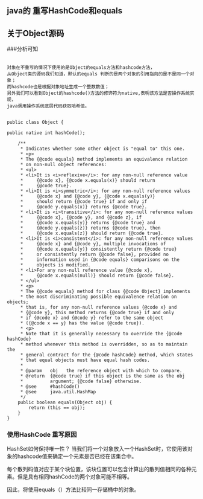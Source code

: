 ## java的 重写HashCode和equals

## 关于Object源码
###分析可知
##
	对象在不重写的情况下使用的是Object的equals方法和hashcode方法，
	从Object类的源码我们知道，默认的equals 判断的是两个对象的引用指向的是不是同一个对象；
	而hashcode也是根据对象地址生成一个整数数值；
	另外我们可以看到Object的hashcode()方法的修饰符为native,表明该方法是否操作系统实现，
	java调用操作系统底层代码获取哈希值。

##
	public class Object {
 
	public native int hashCode();
 
	    /**
	     * Indicates whether some other object is "equal to" this one.
	     * <p>
	     * The {@code equals} method implements an equivalence relation
	     * on non-null object references:
	     * <ul>
	     * <li>It is <i>reflexive</i>: for any non-null reference value
	     *     {@code x}, {@code x.equals(x)} should return
	     *     {@code true}.
	     * <li>It is <i>symmetric</i>: for any non-null reference values
	     *     {@code x} and {@code y}, {@code x.equals(y)}
	     *     should return {@code true} if and only if
	     *     {@code y.equals(x)} returns {@code true}.
	     * <li>It is <i>transitive</i>: for any non-null reference values
	     *     {@code x}, {@code y}, and {@code z}, if
	     *     {@code x.equals(y)} returns {@code true} and
	     *     {@code y.equals(z)} returns {@code true}, then
	     *     {@code x.equals(z)} should return {@code true}.
	     * <li>It is <i>consistent</i>: for any non-null reference values
	     *     {@code x} and {@code y}, multiple invocations of
	     *     {@code x.equals(y)} consistently return {@code true}
	     *     or consistently return {@code false}, provided no
	     *     information used in {@code equals} comparisons on the
	     *     objects is modified.
	     * <li>For any non-null reference value {@code x},
	     *     {@code x.equals(null)} should return {@code false}.
	     * </ul>
	     * <p>
	     * The {@code equals} method for class {@code Object} implements
	     * the most discriminating possible equivalence relation on objects;
	     * that is, for any non-null reference values {@code x} and
	     * {@code y}, this method returns {@code true} if and only
	     * if {@code x} and {@code y} refer to the same object
	     * ({@code x == y} has the value {@code true}).
	     * <p>
	     * Note that it is generally necessary to override the {@code hashCode}
	     * method whenever this method is overridden, so as to maintain the
	     * general contract for the {@code hashCode} method, which states
	     * that equal objects must have equal hash codes.
	     *
	     * @param   obj   the reference object with which to compare.
	     * @return  {@code true} if this object is the same as the obj
	     *          argument; {@code false} otherwise.
	     * @see     #hashCode()
	     * @see     java.util.HashMap
	     */
	    public boolean equals(Object obj) {
	        return (this == obj);
	    }
	}

### 使用HashCode 重写原因
HashSet如何保持唯一性？
当我们将一个对象放入一个HashSet时，它使用该对象的hashcode值来确定一个元素是否已经在该集合中。

每个散列码值对应于某个块位置，该块位置可以包含计算出的散列值相同的各种元素。但是具有相同hashCode的两个对象可能不相等。

因此，将使用equals（）方法比较同一存储桶中的对象。

